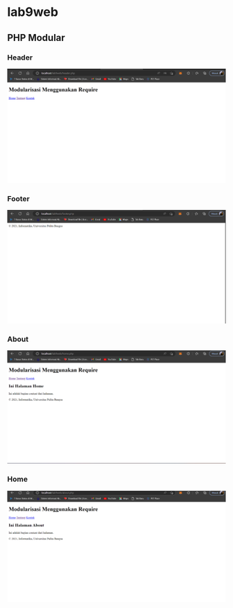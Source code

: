 # lab9web

## PHP Modular

### Header
![img](bb/bb1.png)

### Footer
![img](bb/bb2.png)

### About
![img](bb/bb3.png)

### Home 
![img](bb/bb4.png)